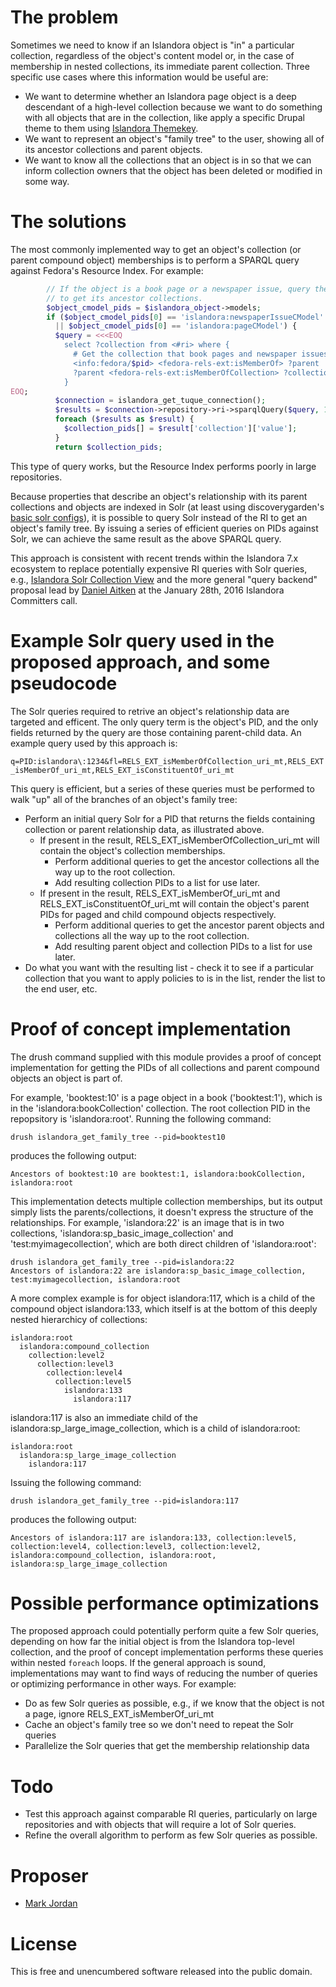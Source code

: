 # The problem

Sometimes we need to know if an Islandora object is "in" a particular collection, regardless of the object's content model or, in the case of membership in nested collections, its immediate parent collection. Three specific use cases where this information would be useful are:
* We want to determine whether an Islandora page object is a deep descendant of a high-level collection because we want to do something with all objects that are in the collection, like apply a specific Drupal theme to them using [Islandora Themekey](https://github.com/mjordan/islandora_themekey).
* We want to represent an object's "family tree" to the user, showing all of its ancestor collections and parent objects.
* We want to know all the collections that an object is in so that we can inform collection owners that the object has been deleted or modified in some way.

# The solutions

The most commonly implemented way to get an object's collection (or parent compound object) memberships is to perform a SPARQL query against Fedora's Resource Index. For example:

```php
        // If the object is a book page or a newspaper issue, query the RI
        // to get its ancestor collections.
        $object_cmodel_pids = $islandora_object->models;
        if ($object_cmodel_pids[0] == 'islandora:newspaperIssueCModel'
          || $object_cmodel_pids[0] == 'islandora:pageCModel') {
          $query = <<<EOQ
            select ?collection from <#ri> where {
              # Get the collection that book pages and newspaper issues belong to.
              <info:fedora/$pid> <fedora-rels-ext:isMemberOf> ?parent .
              ?parent <fedora-rels-ext:isMemberOfCollection> ?collection .
            }
EOQ;
          $connection = islandora_get_tuque_connection();
          $results = $connection->repository->ri->sparqlQuery($query, 1);
          foreach ($results as $result) {
            $collection_pids[] = $result['collection']['value'];
          }
          return $collection_pids;
```

This type of query works, but the Resource Index performs poorly in large repositories.

Because properties that describe an object's relationship with its parent collections and objects are indexed in Solr (at least using discoverygarden's [basic solr configs](https://github.com/discoverygarden/basic-solr-config)), it is possible to query Solr instead of the RI to get an object's family tree. By issuing a series of efficient queries on PIDs against Solr, we can achieve the same result as the above SPARQL query.

This approach is consistent with recent trends within the Islandora 7.x ecosystem to replace potentially expensive RI queries with Solr queries, e.g., [Islandora Solr Collection View](https://github.com/Islandora-Labs/islandora_solr_collection_view) and the more general "query backend" proposal lead by [Daniel Aitken](https://github.com/qadan) at the January 28th, 2016 Islandora Committers call.

# Example Solr query used in the proposed approach, and some pseudocode

The Solr queries required to retrive an object's relationship data are targeted and efficent. The only query term is the object's PID, and the only fields returned by the query are those containing parent-child data. An example query used by this approach is:

`q=PID:islandora\:1234&fl=RELS_EXT_isMemberOfCollection_uri_mt,RELS_EXT_isMemberOf_uri_mt,RELS_EXT_isConstituentOf_uri_mt`

This query is efficient, but a series of these queries must be performed to walk "up" all of the branches of an object's family tree:

* Perform an initial query Solr for a PID that returns the fields containing collection or parent relationship data, as illustrated above.
  * If present in the result, RELS_EXT_isMemberOfCollection_uri_mt will contain the object's collection memberships.
    * Perform additional queries to get the ancestor collections all the way up to the root collection.
    * Add resulting collection PIDs to a list for use later.
  * If present in the result, RELS_EXT_isMemberOf_uri_mt and RELS_EXT_isConstituentOf_uri_mt will contain the object's parent PIDs for paged and child compound objects respectively.
    * Perform additional queries to get the ancestor parent objects and collections all the way up to the root collection.
    * Add resulting parent object and collection PIDs to a list for use later.
* Do what you want with the resulting list - check it to see if a particular collection that you want to apply policies to is in the list, render the list to the end user, etc.

# Proof of concept implementation

The drush command supplied with this module provides a proof of concept implementation for getting the PIDs of all collections and parent compound objects an object is part of. 

For example, 'booktest:10' is a page object in a book ('booktest:1'), which is in the 'islandora:bookCollection' collection. The root collection PID in the repopsitory is 'islandora:root'. Running the following command:

```
drush islandora_get_family_tree --pid=booktest10
```

produces the following output:

```
Ancestors of booktest:10 are booktest:1, islandora:bookCollection, islandora:root
```

This implementation detects multiple collection memberships, but its output simply lists the parents/collections, it doesn't express the structure of the relationships. For example, 'islandora:22' is an image that is in two collections, 'islandora:sp_basic_image_collection' and 'test:myimagecollection', which are both direct children of 'islandora:root':

```
drush islandora_get_family_tree --pid=islandora:22
Ancestors of islandora:22 are islandora:sp_basic_image_collection, test:myimagecollection, islandora:root
```

A more complex example is for object islandora:117, which is a child of the compound object islandora:133, which itself is at the bottom of this deeply nested hierarchicy of collections:

```
islandora:root
  islandora:compound_collection
    collection:level2
      collection:level3
        collection:level4
          collection:level5
            islandora:133
              islandora:117
```

islandora:117 is also an immediate child of the islandora:sp_large_image_collection, which is a child of islandora:root:

```
islandora:root
  islandora:sp_large_image_collection
    islandora:117
```

Issuing the following command:

```
drush islandora_get_family_tree --pid=islandora:117
```
produces the following output:

```
Ancestors of islandora:117 are islandora:133, collection:level5, collection:level4, collection:level3, collection:level2, islandora:compound_collection, islandora:root, islandora:sp_large_image_collection
```

# Possible performance optimizations

The proposed approach could potentially perform quite a few Solr queries, depending on how far the initial object is from the Islandora top-level collection, and the proof of concept implementation performs these queries within nested `foreach` loops. If the general approach is sound, implementations may want to find ways of reducing the number of queries or optimizing performance in other ways. For example:

* Do as few Solr queries as possible, e.g., if we know that the object is not a page, ignore RELS_EXT_isMemberOf_uri_mt
* Cache an object's family tree so we don't need to repeat the Solr queries
* Parallelize the Solr queries that get the membership relationship data

# Todo

* Test this approach against comparable RI queries, particularly on large repositories and with objects that will require a lot of Solr queries.
* Refine the overall algorithm to perform as few Solr queries as possible.

# Proposer

* [Mark Jordan](https://github.com/mjordan)

# License

This is free and unencumbered software released into the public domain.
